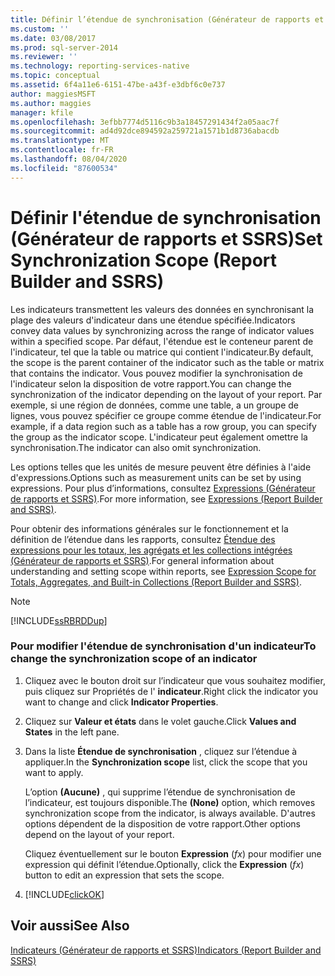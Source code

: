 ```yaml
---
title: Définir l’étendue de synchronisation (Générateur de rapports et SSRS) | Microsoft Docs
ms.custom: ''
ms.date: 03/08/2017
ms.prod: sql-server-2014
ms.reviewer: ''
ms.technology: reporting-services-native
ms.topic: conceptual
ms.assetid: 6f4a11e6-6151-47be-a43f-e3dbf6c0e737
author: maggiesMSFT
ms.author: maggies
manager: kfile
ms.openlocfilehash: 3efbb7774d5116c9b3a18457291434f2a05aac7f
ms.sourcegitcommit: ad4d92dce894592a259721a1571b1d8736abacdb
ms.translationtype: MT
ms.contentlocale: fr-FR
ms.lasthandoff: 08/04/2020
ms.locfileid: "87600534"
---
```

# <a name="set-synchronization-scope-report-builder-and-ssrs"></a><span data-ttu-id="a1d95-102">Définir l'étendue de synchronisation (Générateur de rapports et SSRS)</span><span class="sxs-lookup"><span data-stu-id="a1d95-102">Set Synchronization Scope (Report Builder and SSRS)</span></span>
  <span data-ttu-id="a1d95-103">Les indicateurs transmettent les valeurs des données en synchronisant la plage des valeurs d'indicateur dans une étendue spécifiée.</span><span class="sxs-lookup"><span data-stu-id="a1d95-103">Indicators convey data values by synchronizing across the range of indicator values within a specified scope.</span></span> <span data-ttu-id="a1d95-104">Par défaut, l'étendue est le conteneur parent de l'indicateur, tel que la table ou matrice qui contient l'indicateur.</span><span class="sxs-lookup"><span data-stu-id="a1d95-104">By default, the scope is the parent container of the indicator such as the table or matrix that contains the indicator.</span></span> <span data-ttu-id="a1d95-105">Vous pouvez modifier la synchronisation de l'indicateur selon la disposition de votre rapport.</span><span class="sxs-lookup"><span data-stu-id="a1d95-105">You can change the synchronization of the indicator depending on the layout of your report.</span></span> <span data-ttu-id="a1d95-106">Par exemple, si une région de données, comme une table, a un groupe de lignes, vous pouvez spécifier ce groupe comme étendue de l'indicateur.</span><span class="sxs-lookup"><span data-stu-id="a1d95-106">For example, if a data region such as a table has a row group, you can specify the group as the indicator scope.</span></span> <span data-ttu-id="a1d95-107">L'indicateur peut également omettre la synchronisation.</span><span class="sxs-lookup"><span data-stu-id="a1d95-107">The indicator can also omit synchronization.</span></span>  
  
 <span data-ttu-id="a1d95-108">Les options telles que les unités de mesure peuvent être définies à l'aide d'expressions.</span><span class="sxs-lookup"><span data-stu-id="a1d95-108">Options such as measurement units can be set by using expressions.</span></span> <span data-ttu-id="a1d95-109">Pour plus d’informations, consultez [Expressions &#40;Générateur de rapports et SSRS&#41;](expressions-report-builder-and-ssrs.md).</span><span class="sxs-lookup"><span data-stu-id="a1d95-109">For more information, see [Expressions &#40;Report Builder and SSRS&#41;](expressions-report-builder-and-ssrs.md).</span></span>  
  
 <span data-ttu-id="a1d95-110">Pour obtenir des informations générales sur le fonctionnement et la définition de l’étendue dans les rapports, consultez [Étendue des expressions pour les totaux, les agrégats et les collections intégrées &#40;Générateur de rapports et SSRS&#41;](expression-scope-for-totals-aggregates-and-built-in-collections.md).</span><span class="sxs-lookup"><span data-stu-id="a1d95-110">For general information about understanding and setting scope within reports, see [Expression Scope for Totals, Aggregates, and Built-in Collections &#40;Report Builder and SSRS&#41;](expression-scope-for-totals-aggregates-and-built-in-collections.md).</span></span>  
  
> [!NOTE]  
>  [!INCLUDE[ssRBRDDup](../../includes/ssrbrddup-md.md)]  
  
### <a name="to-change-the-synchronization-scope-of-an-indicator"></a><span data-ttu-id="a1d95-111">Pour modifier l'étendue de synchronisation d'un indicateur</span><span class="sxs-lookup"><span data-stu-id="a1d95-111">To change the synchronization scope of an indicator</span></span>  
  
1.  <span data-ttu-id="a1d95-112">Cliquez avec le bouton droit sur l’indicateur que vous souhaitez modifier, puis cliquez sur Propriétés de l' **indicateur**.</span><span class="sxs-lookup"><span data-stu-id="a1d95-112">Right click the indicator you want to change and click **Indicator Properties**.</span></span>  
  
2.  <span data-ttu-id="a1d95-113">Cliquez sur **Valeur et états** dans le volet gauche.</span><span class="sxs-lookup"><span data-stu-id="a1d95-113">Click **Values and States** in the left pane.</span></span>  
  
3.  <span data-ttu-id="a1d95-114">Dans la liste **Étendue de synchronisation** , cliquez sur l’étendue à appliquer.</span><span class="sxs-lookup"><span data-stu-id="a1d95-114">In the **Synchronization scope** list, click the scope that you want to apply.</span></span>  
  
     <span data-ttu-id="a1d95-115">L’option **(Aucune)** , qui supprime l’étendue de synchronisation de l’indicateur, est toujours disponible.</span><span class="sxs-lookup"><span data-stu-id="a1d95-115">The **(None)** option, which removes synchronization scope from the indicator, is always available.</span></span> <span data-ttu-id="a1d95-116">D'autres options dépendent de la disposition de votre rapport.</span><span class="sxs-lookup"><span data-stu-id="a1d95-116">Other options depend on the layout of your report.</span></span>  
  
     <span data-ttu-id="a1d95-117">Cliquez éventuellement sur le bouton **Expression** (*fx*) pour modifier une expression qui définit l’étendue.</span><span class="sxs-lookup"><span data-stu-id="a1d95-117">Optionally, click the **Expression** (*fx*) button to edit an expression that sets the scope.</span></span>  
  
4.  [!INCLUDE[clickOK](../../includes/clickok-md.md)]  
  
## <a name="see-also"></a><span data-ttu-id="a1d95-118">Voir aussi</span><span class="sxs-lookup"><span data-stu-id="a1d95-118">See Also</span></span>  
 [<span data-ttu-id="a1d95-119">Indicateurs &#40;Générateur de rapports et SSRS&#41;</span><span class="sxs-lookup"><span data-stu-id="a1d95-119">Indicators &#40;Report Builder and SSRS&#41;</span></span>](indicators-report-builder-and-ssrs.md)  
  
  
